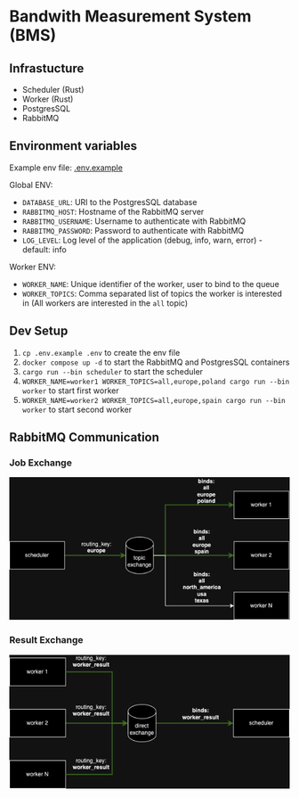 # Bandwith Measurement System (BMS)


## Infrastucture
- Scheduler (Rust)
- Worker (Rust)
- PostgresSQL
- RabbitMQ

## Environment variables

Example env file: [.env.example](./.env.example)

Global ENV:
- `DATABASE_URL`: URI to the PostgresSQL database
- `RABBITMQ_HOST`: Hostname of the RabbitMQ server
- `RABBITMQ_USERNAME`: Username to authenticate with RabbitMQ
- `RABBITMQ_PASSWORD`: Password to authenticate with RabbitMQ
- `LOG_LEVEL`: Log level of the application (debug, info, warn, error) - default: info

Worker ENV:
- `WORKER_NAME`: Unique identifier of the worker, user to bind to the queue
- `WORKER_TOPICS`: Comma separated list of topics the worker is interested in (All workers are interested in the `all` topic)

## Dev Setup

1. `cp .env.example .env` to create the env file
1. `docker compose up -d` to start the RabbitMQ and PostgresSQL containers
1. `cargo run --bin scheduler` to start the scheduler
1. `WORKER_NAME=worker1 WORKER_TOPICS=all,europe,poland cargo run --bin worker` to start first worker
1. `WORKER_NAME=worker2 WORKER_TOPICS=all,europe,spain cargo run --bin worker` to start second worker

## RabbitMQ Communication

### Job Exchange

![Job Exchange](./docs/bms_queue_job_1.drawio.png)

### Result Exchange

![Result Exchange](./docs/bms_queue_results_1.drawio.png)
